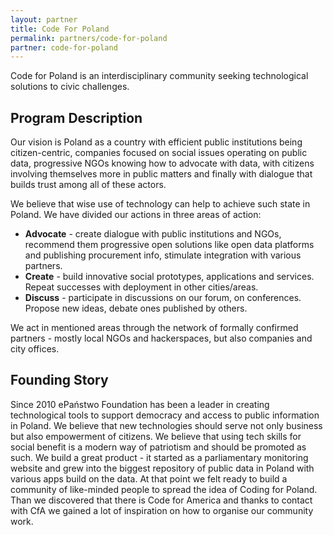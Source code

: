```yaml
---
layout: partner
title: Code For Poland
permalink: partners/code-for-poland
partner: code-for-poland
---
```

Code for Poland is an interdisciplinary community seeking technological solutions to civic challenges.
<!--more-->

## Program Description

Our vision is Poland as a country with efficient public institutions being
citizen-centric, companies focused on social issues operating on public data,
progressive NGOs knowing how to advocate with data, with citizens involving
themselves more in public matters and finally with dialogue that builds trust
among all of these actors.

We believe that wise use of technology can help to achieve such state in Poland. We have divided our actions in three areas of action:

* __Advocate__ - create dialogue with public institutions and NGOs, recommend them
progressive open solutions like open data platforms and publishing procurement
info, stimulate integration with various partners.
* __Create__ - build innovative social prototypes, applications and services. Repeat successes with deployment in other cities/areas.
* __Discuss__ - participate in discussions on our forum, on conferences. Propose new ideas, debate ones published by others.

We act in mentioned areas through the network of formally confirmed partners - mostly local NGOs and hackerspaces, but also companies and city offices.


## Founding Story

Since 2010 ePaństwo Foundation has been a leader in creating technological tools
to support democracy and access to public information in Poland. We believe that
new technologies should serve not only business but also empowerment of citizens.
We believe that using tech skills for social benefit is a modern way of patriotism
and should be promoted as such. We build a great product - it started as a
parliamentary monitoring website and grew into the biggest repository of
public data in Poland with various apps build on the data. At that point we
felt ready to build a community of like-minded people to spread the idea of
Coding for Poland. Than we discovered that there is Code for America and thanks
to contact with CfA we gained a lot of inspiration on how to organise our
community work.
